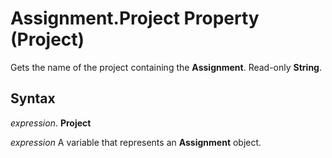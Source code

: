 
# Assignment.Project Property (Project)

Gets the name of the project containing the  **Assignment**. Read-only **String**.


## Syntax

 _expression_. **Project**

 _expression_ A variable that represents an **Assignment** object.

